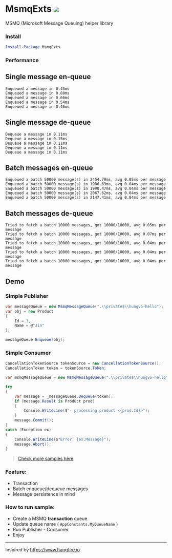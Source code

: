 # MsmqExts <a href="https://www.nuget.org/packages/MsmqExts/"><img src="https://img.shields.io/nuget/v/MsmqExts.svg?style=flat" /> </a>
MSMQ (Microsoft Message Queuing) helper library

### Install
```powershell
Install-Package MsmqExts
```

### Performance

## Single message en-queue ##
```
Enqueued a message in 0.45ms
Enqueued a message in 0.80ms
Enqueued a message in 0.66ms
Enqueued a message in 0.54ms
Enqueued a message in 0.46ms
```
## Single message de-queue ##
```
Dequeue a message in 0.11ms
Dequeue a message in 0.15ms
Dequeue a message in 0.11ms
Dequeue a message in 0.11ms
Dequeue a message in 0.11ms
```
## Batch messages en-queue ##
```
Enqueued a batch 50000 message(s) in 2454.79ms, avg 0.05ms per message
Enqueued a batch 50000 message(s) in 1986.63ms, avg 0.04ms per message
Enqueued a batch 50000 message(s) in 1990.47ms, avg 0.04ms per message
Enqueued a batch 50000 message(s) in 2067.62ms, avg 0.04ms per message
Enqueued a batch 50000 message(s) in 2147.41ms, avg 0.04ms per message
```
## Batch messages de-queue ##
```
Tried to fetch a batch 10000 messages, got 10000/10000, avg 0.05ms per message
Tried to fetch a batch 10000 messages, got 10000/10000, avg 0.07ms per message
Tried to fetch a batch 10000 messages, got 10000/10000, avg 0.04ms per message
Tried to fetch a batch 10000 messages, got 10000/10000, avg 0.04ms per message
Tried to fetch a batch 10000 messages, got 10000/10000, avg 0.04ms per message
```
## Demo
### Simple Publisher
```csharp
var messageQueue = new MsmqMessageQueue(".\\private$\\hungvo-hello");
var obj = new Product
{
    Id = 1,
    Name = @"Jin"
};

messageQueue.Enqueue(obj);
```

### Simple Consumer
```csharp
CancellationTokenSource tokenSource = new CancellationTokenSource();
CancellationToken token = tokenSource.Token;

var msmqMessageQueue = new MsmqMessageQueue(".\\private$\\hungvo-hello");

try
{
    var message = _messageQueue.Dequeue(token);
    if (message.Result is Product prod)
    {
        Console.WriteLine($"- processing product <{prod.Id}>");
    }
    message.Commit();
}
catch (Exception ex)
{
    Console.WriteLine($"Error: {ex.Message}");
    message.Abort();
}
```

> [Check more samples here](https://github.com/minhhungit/MsmqExts/tree/main/Sample)

### Feature:
- Transaction
- Batch enqueue/dequeue messages
- Message persistence in mind

### How to run sample: 

- Create a MSMQ **transaction** queue 
- Update queue name ( `AppConstants.MyQueueName` )
- Run Publisher - Consumer
- Enjoy

---

Inspired by https://www.hangfire.io
